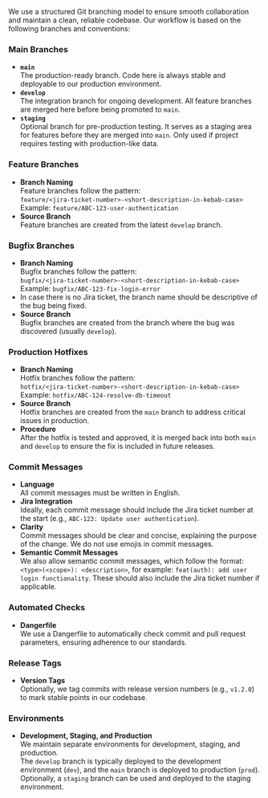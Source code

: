 We use a structured Git branching model to ensure smooth collaboration and maintain a clean, reliable codebase. Our workflow is based on the following branches and conventions:

### Main Branches

- **`main`**  
  The production-ready branch. Code here is always stable and deployable to our production environment.
- **`develop`**  
  The integration branch for ongoing development. All feature branches are merged here before being promoted to `main`.
- **`staging`**  
  Optional branch for pre-production testing. It serves as a staging area for features before they are merged into `main`. Only used if project requires testing with production-like data.

### Feature Branches

- **Branch Naming**  
  Feature branches follow the pattern:  
  `feature/<jira-ticket-number>-<short-description-in-kebab-case>`  
  Example: `feature/ABC-123-user-authentication`
- **Source Branch**  
  Feature branches are created from the latest `develop` branch.

### Bugfix Branches

- **Branch Naming**  
  Bugfix branches follow the pattern:  
  `bugfix/<jira-ticket-number>-<short-description-in-kebab-case>`  
  Example: `bugfix/ABC-123-fix-login-error`
- In case there is no Jira ticket, the branch name should be descriptive of the bug being fixed.
- **Source Branch**  
  Bugfix branches are created from the branch where the bug was discovered (usually `develop`).

### Production Hotfixes

- **Branch Naming**  
  Hotfix branches follow the pattern:  
  `hotfix/<jira-ticket-number>-<short-description-in-kebab-case>`  
  Example: `hotfix/ABC-124-resolve-db-timeout`
- **Source Branch**  
  Hotfix branches are created from the `main` branch to address critical issues in production.
- **Procedure**  
  After the hotfix is tested and approved, it is merged back into both `main` and `develop` to ensure the fix is included in future releases.

### Commit Messages

- **Language**  
  All commit messages must be written in English.
- **Jira Integration**  
  Ideally, each commit message should include the Jira ticket number at the start (e.g., `ABC-123: Update user authentication`).
- **Clarity**  
  Commit messages should be clear and concise, explaining the purpose of the change. We do not use emojis in commit messages.
- **Semantic Commit Messages**  
  We also allow semantic commit messages, which follow the format:  
  `<type>(<scope>): <description>`, for example: `feat(auth): add user login functionality`. These should also include the Jira ticket number if applicable.



### Automated Checks

- **Dangerfile**  
  We use a Dangerfile to automatically check commit and pull request parameters, ensuring adherence to our standards.

### Release Tags

- **Version Tags**  
  Optionally, we tag commits with release version numbers (e.g., `v1.2.0`) to mark stable points in our codebase.


### Environments

- **Development, Staging, and Production**  
  We maintain separate environments for development, staging, and production.  
  The `develop` branch is typically deployed to the development environment (`dev`), and the `main` branch is deployed to production (`prod`). Optionally, a `staging` branch can be used and deployed to the staging environment.